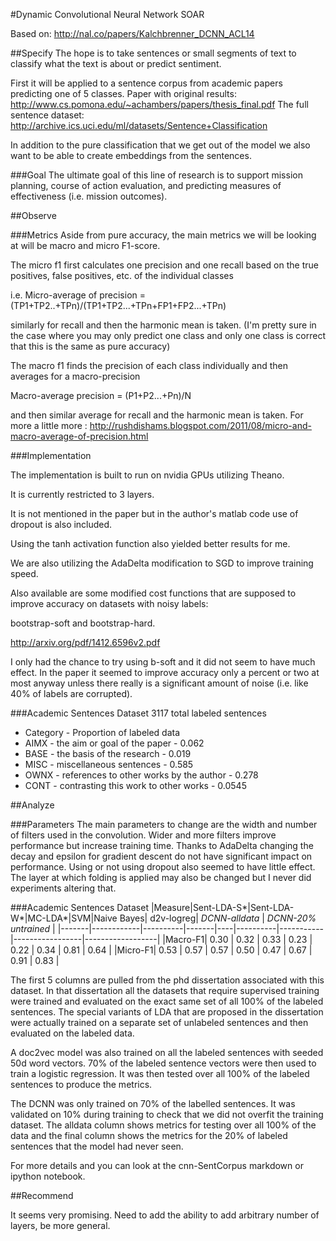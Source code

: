 #Dynamic Convolutional Neural Network SOAR

Based on:
http://nal.co/papers/Kalchbrenner_DCNN_ACL14

##Specify
The hope is to take sentences or small segments of text to classify what the text is about or
predict sentiment.

First it will be applied to a sentence corpus from academic papers predicting one of 5 classes.
Paper with original results: http://www.cs.pomona.edu/~achambers/papers/thesis_final.pdf
The full sentence dataset: http://archive.ics.uci.edu/ml/datasets/Sentence+Classification

In addition to the pure classification that we get out of the model we also want to be able to create
embeddings from the sentences.

###Goal
The ultimate goal of this line of research is to support mission planning, course of action evaluation,
and predicting measures of effectiveness (i.e. mission outcomes).


##Observe

###Metrics
Aside from pure accuracy, the main metrics we will be looking at will be macro and micro F1-score.

The micro f1 first calculates one precision and one recall based on the true positives, false
positives, etc. of the individual classes

i.e. Micro-average of precision = (TP1+TP2..+TPn)/(TP1+TP2...+TPn+FP1+FP2...+TPn)

similarly for recall and then the harmonic mean is taken.
(I'm pretty sure in the case where you may only predict one class and only one class is correct that
this is the same as pure accuracy)

The macro f1 finds the precision of each class individually and then averages for a macro-precision

Macro-average precision = (P1+P2...+Pn)/N

and then similar average for recall and the harmonic mean is taken.
For more a little more : http://rushdishams.blogspot.com/2011/08/micro-and-macro-average-of-precision.html

###Implementation

The implementation is built to run on nvidia GPUs utilizing Theano.

It is currently restricted to 3 layers.

It is not mentioned in the paper but in the author's matlab code use of dropout is also included.

Using the tanh activation function also yielded better results for me.

We are also utilizing the AdaDelta modification to SGD to improve training speed.

Also available are some modified cost functions that are supposed to improve accuracy on datasets
with noisy labels:

bootstrap-soft and bootstrap-hard.

http://arxiv.org/pdf/1412.6596v2.pdf

I only had the chance to try using b-soft and it did not seem to have much effect. In the paper
it seemed to improve accuracy only a percent or two at most anyway unless there really is a
significant amount of noise (i.e. like 40% of labels are corrupted).



###Academic Sentences Dataset
3117 total labeled sentences

- Category - Proportion of labeled data
- AIMX - the aim or goal of the paper - 0.062
- BASE - the basis of the research - 0.019
- MISC - miscellaneous sentences - 0.585
- OWNX - references to other works by the author - 0.278
- CONT - contrasting this work to other works - 0.0545


##Analyze

###Parameters
The main parameters to change are the width and number of filters used in the convolution.
Wider and more filters improve performance but increase training time.
Thanks to AdaDelta changing the decay and epsilon for gradient descent do not have significant impact
on performance. Using or not using dropout also seemed to have little effect.
The layer at which folding is applied may also be changed but I never did experiments altering that.

###Academic Sentences Dataset
|Measure|Sent-LDA-S*|Sent-LDA-W*|MC-LDA*|SVM|Naive Bayes| d2v-logreg| _DCNN-alldata_ | _DCNN-20% untrained_ |
|-------|------------|----------|-------|----|----------|-----------|-----------------|------------------|
|Macro-F1| 0.30 | 0.32 | 0.33 | 0.23 | 0.22 | 0.34 | 0.81 | 0.64 |
|Micro-F1| 0.53 | 0.57 | 0.57 | 0.50 | 0.47 | 0.67 | 0.91 | 0.83 |

The first 5 columns are pulled from the phd dissertation associated with this dataset.
In that dissertation all the datasets that require supervised training were trained and evaluated on
the exact same set of all 100% of the labeled sentences. The special variants of LDA that are proposed in
the dissertation were actually trained on a separate set of unlabeled sentences and then evaluated
on the labeled data.

A doc2vec model was also trained on all the labeled sentences with seeded 50d word vectors.
70% of the labeled sentence vectors were then used to train a logistic regression. It was then
tested over all 100% of the labeled sentences to produce the metrics.

The DCNN was only trained on 70% of the labelled sentences. It was validated on 10% during training
to check that we did not overfit the training dataset. The alldata column shows metrics for testing
over all 100% of the data and the final column shows the metrics for the 20% of labeled sentences
that the model had never seen.

For more details and you can look at the cnn-SentCorpus markdown or ipython notebook.

##Recommend

It seems very promising.
Need to add the ability to add arbitrary number of layers, be more general.


